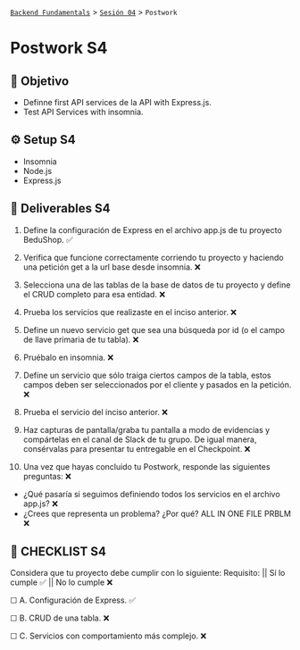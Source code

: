 [`Backend Fundamentals`](../../README.md) > [`Sesión 04`](../README.md) > `Postwork`

# Postwork S4

## 🎯 Objetivo

- Definne first API services de la API with Express.js.
- Test API Services with insomnia.

## ⚙️ Setup S4

- Insomnia
- Node.js
- Express.js

## 📑 Deliverables S4

1. Define la configuración de Express en el archivo app.js de tu proyecto BeduShop.   ✅

2. Verifica que funcione correctamente corriendo tu proyecto y haciendo una petición get a la url base desde insomnia. ❌

3. Selecciona una de las tablas de la base de datos de tu proyecto y define el CRUD completo para esa entidad. ❌

4. Prueba los servicios que realizaste en el inciso anterior. ❌

5. Define un nuevo servicio get que sea una búsqueda por id (o el campo de llave primaria de tu tabla). ❌

6. Pruébalo en insomnia. ❌

7. Define un servicio que sólo traiga ciertos campos de la tabla, estos campos deben ser seleccionados por el cliente y pasados en la petición. ❌

8. Prueba el servicio del inciso anterior. ❌

9. Haz capturas de pantalla/graba tu pantalla a modo de evidencias y compártelas en el canal de Slack de tu grupo. De igual manera, consérvalas para presentar tu entregable en el Checkpoint. ❌

10. Una vez que hayas concluido tu Postwork, responde las siguientes preguntas: ❌

- ¿Qué pasaría si seguimos definiendo todos los servicios en el archivo app.js?  ❌
- ¿Crees que representa un problema? ¿Por qué? ALL IN ONE FILE PRBLM  ❌

## 📑 CHECKLIST S4

Considera que tu proyecto debe cumplir con lo siguiente:
Requisito:  ||  Sí lo cumple    ✅  ||  	No lo cumple    ❌

☐ A. Configuración de Express. 		  ✅

☐ B. CRUD de una tabla. 	 ❌	

☐ C. Servicios con comportamiento más complejo. 	 ❌
